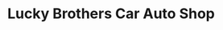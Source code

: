 ---
title: "Lucky Brothers Car Auto Shop"
url: /dasmarinas/lucky-brothers-car-auto-shop/
shop: Autowerkstatt
---